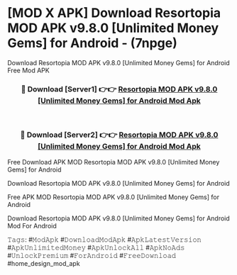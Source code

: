 # [MOD X APK] Download Resortopia MOD APK v9.8.0 [Unlimited Money Gems] for Android - (7npge)
Download Resortopia MOD APK v9.8.0 [Unlimited Money Gems] for Android Free Mod APK

<div align="center">
<h3>🔴 Download [Server1] 👉👉 <a href="https://apk-comot.site?title=Resortopia_MOD_APK_v9.8.0_[Unlimited_Money_Gems]_for_Android">Resortopia MOD APK v9.8.0 [Unlimited Money Gems] for Android Mod Apk</a></h3><br>

<h3>🔴 Download [Server2] 👉👉 <a href="https://apk-comot.site?title=Resortopia_MOD_APK_v9.8.0_[Unlimited_Money_Gems]_for_Android">Resortopia MOD APK v9.8.0 [Unlimited Money Gems] for Android Mod Apk</a></h3>
</div>


Free Download APK MOD Resortopia MOD APK v9.8.0 [Unlimited Money Gems] for Android

Download Resortopia MOD APK v9.8.0 [Unlimited Money Gems] for Android 

Free APK MOD Resortopia MOD APK v9.8.0 [Unlimited Money Gems] for Android 

Download Resortopia MOD APK v9.8.0 [Unlimited Money Gems] for Android Mod For Android

𝚃𝚊𝚐𝚜: #𝙼𝚘𝚍𝙰𝚙𝚔 #𝙳𝚘𝚠𝚗𝚕𝚘𝚊𝚍𝙼𝚘𝚍𝙰𝚙𝚔 #𝙰𝚙𝚔𝙻𝚊𝚝𝚎𝚜𝚝𝚅𝚎𝚛𝚜𝚒𝚘𝚗 #𝙰𝚙𝚔𝚄𝚗𝚕𝚒𝚖𝚒𝚝𝚎𝚍𝙼𝚘𝚗𝚎𝚢 #𝙰𝚙𝚔𝚄𝚗𝚕𝚘𝚌𝚔𝙰𝚕𝚕 #𝙰𝚙𝚔𝙽𝚘𝙰𝚍𝚜 #𝚄𝚗𝚕𝚘𝚌𝚔𝙿𝚛𝚎𝚖𝚒𝚞𝚖 #𝙵𝚘𝚛𝙰𝚗𝚍𝚛𝚘𝚒𝚍 #𝙵𝚛𝚎𝚎𝙳𝚘𝚠𝚗𝚕𝚘𝚊𝚍 #home_design_mod_apk